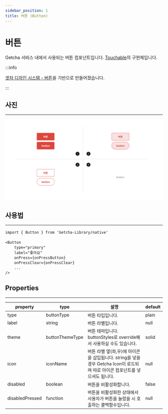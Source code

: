 ```yaml
---
sidebar_position: 1
title: 버튼 (Button)
---
```


# 버튼

Getcha 서비스 내에서 사용되는 버튼 컴포넌트입니다. [Touchable](../../basic/Touchable/index.md)의 구현체입니다.

:::info

[겟차 디자인 시스템 - 버튼](https://zeroheight.com/759a9cc46/p/926fa5-button/b/32e1a2)을 기반으로 만들어졌습니다.

:::

## 사진

---

![버튼 사진](1.png)

## 사용법

---

```tsx
import { Button } from 'Getcha-Library/native'

<Button
	type="primary"
	label="좋아요"
	onPress={onPressButton}
	onPressClear={onPressClear}
	...
/>
```

## Properties

---

| property        | type            | 설명                                                                                                                         | default |
| --------------- | --------------- | ---------------------------------------------------------------------------------------------------------------------------- | ------- |
| type            | buttonType      | 버튼 타입입니다.                                                                                                             | plain   |
| label           | string          | 버튼 라벨입니다.                                                                                                             | null    |
| theme           | buttonThemeType | 버튼 테마입니다. buttonStyles로 override해서 사용하실 수도 있습니다.                                                         | solid   |
| icon            | iconName        | 버튼 라벨 옆(좌,우)에 아이콘을 삽입됩니다. string을 넣을 경우 Getcha Icon이 로드되며 따로 아이콘 컴포넌트를 넣으셔도 됩니다. | null    |
| disabled        | boolean         | 버튼을 비활성화합니다.                                                                                                       | false   |
| disabledPressed | function        | 버튼을 비활성화한 상태에서 사용자가 버튼을 눌렀을 시 호출하는 콜백함수입니다.                                                | null    |
